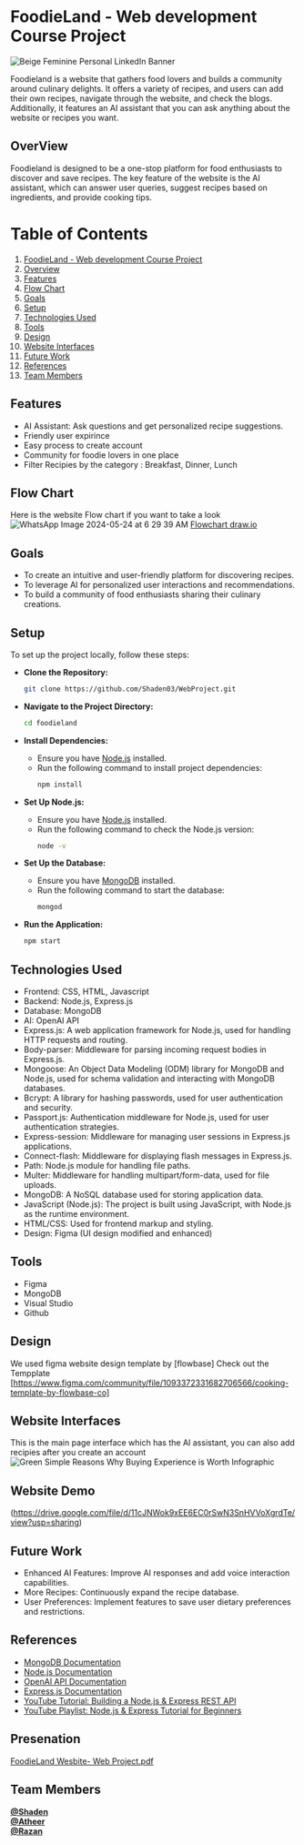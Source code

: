 
# FoodieLand - Web development Course Project <a name="foodieland"></a>


![Beige Feminine Personal LinkedIn Banner](https://github.com/Shaden03/WebProject/assets/116809090/023a544c-885a-4708-a3bd-3f4d4352d5b6)

Foodieland is a website that gathers food lovers and builds a community around culinary delights. It offers a variety of recipes, and users can add their own recipes, navigate through the website, and check the blogs. Additionally, it features an AI assistant that you can ask anything about the website or recipes you want.

## OverView <a name="overview"></a>
Foodieland is designed to be a one-stop platform for food enthusiasts to discover and save recipes. The key feature of the website is the AI assistant, which can answer user queries, suggest recipes based on ingredients, and provide cooking tips.

# Table of Contents

1. [FoodieLand - Web development Course Project](#foodieland)
2. [Overview](#overview)
3. [Features](#features)
4. [Flow Chart](#flow-chart)
5. [Goals](#goals)
6. [Setup](#setup)
7. [Technologies Used](#technologies-used)
8. [Tools](#tools)
9. [Design](#design)
10. [Website Interfaces](#website-interfaces)
11. [Future Work](#future-work)
12. [References](#references)
13. [Team Members](#team-members)


## Features <a name="features"></a>
* AI Assistant: Ask questions and get personalized recipe suggestions.
* Friendly user expirince
* Easy process to create account
* Community for foodie lovers in one place 
* Filter Recipies by the category : Breakfast, Dinner, Lunch

## Flow Chart <a name="flow-chart"></a>
Here is the website Flow chart if you want to take a look
![WhatsApp Image 2024-05-24 at 6 29 39 AM](https://github.com/Shaden03/WebProject/assets/116809090/b2db8670-81ef-4d7e-bf89-d75c02f91468)
[Flowchart draw.io](=1&title=ER11.drawio#R7V1bc5s4FP41nuk%2BxIMkro%2BJ09s03elsZmfbpw4GxWaLkRfkXPrrV7IljJBjy4nBOLgvNQIJ0PcdnfPpSGSARrPHj3k4n34lMU4H0IofB%2Bh6ACEIAsj%2B4yVPogRCe1UyyZN4VWatC26T31hcKEsXSYwLUbYqooSkNJmrhRHJMhxRpSzMc%2FKgXnZH0lgpmIcTrDwGL7iNwhRrl%2F2TxHS6KvWhty7%2FhJPJVN4ZuMHqzCyUF4uGi2kYk4dKEXo%2FQKOcELr6NXsc4ZT3ntovH545Wz5YjjNqUuHX6CN1Fn%2FOvnz9NPk%2B%2Bo4n98XlBVq1ch%2BmC%2FHCf%2BEomWPxyPRJ9kPxkMzSMGNHV9E0SeOb8Iks%2BH0LGka%2F5NHVlOTJb5LRMGWnACtgp3MqYIWOcsUtr8mKLVaak0UW41hUumPnRR1gy2PxLNay0Zz8KvGAvD4u2PXfZGdYZdFNWFD5KBIAfjYOi%2BnyfvwgTJNJxn5HrDbOeUEeifvz2z9ME4pv52HECx4Y0flr0Jl8RR0Igc09zil%2BrBQJYD5iMsM0f2KXiLMICdYIM%2FH81eHDmnLAFTyaVukmyRUKmk%2FKptdMYD8EGfYghq0RI18S4yerBa133778MYBuyiGPk3v2c8J%2F0oQyjEQ5u23l1IarmV1HeTKnCcmM6yTZJMdxwnq62KMO48si4vcxrxTlOKQ4%2FjnmKL37sH7des2anUgqpfiOlkwdkZQwWl1nZGlAd0ma1ooKxi72bjfLWtcl54UNcIZzMiVsXLoUN6BkLkkejkvLyAkNaeWYsVLSfytjtw4Ou2ksaMsM3Ii2gdMQawHUAMExG8%2FFoejsaJHfl2PNeuTh%2FUVyOiUTkoXpDeEdvLzkX0zpk8AiXFCidibrw%2FzpO68%2FdOThj%2Bq560fR%2BOroSRzVAa6OlP7y6rhytB9kBVnkEd5t3uyWE7ytPXEd78StBMhxGtLkXnWaB4cXWdqo1D7er8UNGEIEkCFGMhbpCEhAjykiMpvx9z8HFW0GFS5ESlDRgagC6GGF4MbWuIIF93TJH0PnvShwLhrc4rm1aizCWZQRzj4VxymZ7K72hiMFcIKhgtPzUAGYxgrANFgA3YoWgKcNNlfMUJlBhjNuEdm4mG8yzLNXatQruapX6oBT8jWeVAb07Uq3xiRTcbmnP2MjydTEo71lD%2BMZE60zHibou4fxTD2Mb%2Bph%2FE55GCk%2FKyPHaBrSMTlLnXadiuMoPsW27GM7FbhBBa%2BosdWvvFy5JCbK5Q07iNIWT8dByFRYbx1EOX23y0FA47kw1CkHIWPdVhF%2BTGgFYHb0QyLKfq%2Fh5QdndF9lv7rAHHHPHJ3d%2F3FnOh0LHN3%2F66IyWnHjPNN50mHG6elQ2HcdCk11KDTVobBbOhTpOvQzw%2B%2BxETfkWGc39MwqHk%2FxQsAKhoa235wfQroOTTg1mpzdVHTuWcbut%2BZmbxnrWGYc8xqbP7f8Y6ocz1zmVLwSbNUtma75QI6hA0LdUkLyuSujzC03GWh9zs5OqFUndAFsS3FDtuUe3Qm5Gj0K1k1JtnMuNAtn5gtK52FRPJA87qPbcIx50h234R5VlwQAKS5gaC3BO5wbWNb9hvOE9RcfCpZNvMI3BCfqGwLN%2BG%2F4Koyza2jbNUBb3WWAgqPLE1tf0ZuSyQ7HgGdhkp69goFXCIwp0hWvYOtTGfoooRlmpWuY%2Fc35dbPHCd%2BSNrxLyQNTpDkdxgnTl%2FRnzPr3GXNbdj7fjoKuL4Kto7W50XlqavoCeEjvYmvTfCAcNjUjaOuTAtecdWGhb%2Fxir0nVHtbGsTqzZ0kc8%2Boaueck4Rt3WLvO1cC5HixXNpFCGMke1la1LfcwOPlgWEfK1gNn39OBQo1lD48RIG3MHsozO2U18pSgyhpaqCx4JqjaGCa1JriNU4%2BwU0GVq6ce%2F2ZyqZGA6px3fHbC11bzjmxwN%2FSfzUVUrp54rCQJD6S0zxGYYQTmnl66UG5g72260DVNF7qm6UK3W%2BlCDxwB4dfFFQorrIZZYRo8GOPfrQkZT5dYmwlxE45x2lzsX4fJ0Dy959x0%2BREQcddB9TsbG6fKefLId1UXLjA1hkK0%2Fo2%2FXuUScndXYKphVT7EK%2BDTxdvXXsLHRgUnqKHnvQ49SQxbrdEgmPqGWB3MvkhwEKjzk8BBGxZQSLndigT39MRmf%2FFBFuwcPnpmUfdlfcEH%2BqocRS7U0IFtTmB5%2BixFf9Gpj24Q6ZuU2kVHnynoLzoXtl2zHe%2FI6Ohp0%2F6iI1fFdcV0fD0G17BhKvOSf4Bw3TEVmFQ9vZ9gVYR5qZGZmAGuOnkytMvjfeben8Vrp36twOFsmLKSZa%2BMzlFtgRPwfbWJlXAXtdZIaw2BwB4GgVNvbGhV%2F7lq2yutr7V9KD3g62PysYklV1iazr68ZKbnWcodcOu46SRMSyQOfJV39Yy6KYltu9ZQPbPQMGODY0wXlxSDL1r828m1v4FlyORufWUn0FfwXI55VrHOinMqstFUpK86RWjr8WvLmcgAaMzYkByURcU8zBTCuP8t%2BKeRr8YM48kS3YtoFWhe8jtnCU04R67WV5afy%2BH80xOe7CVWN1FvvDN92cAT1j%2BUu%2Bm5xnkXnlTfkNqVPtyyWcjkEWuj01tKOpdD8ukkneV34nubdJaY7Q4T5Ffwd4UJgalqaylO0DMdR1c2iqypyJwdykaGoNVqDUgb488umq4uaEfZlB9fKJVNLZt2KsqmXJXbXcoedn5nt%2FKAnWIaAPUN196pMg1qTOtvmtGx1DQWQPonQltNMgJL9139nYt3a5Pxm%2BBpdTIeWHqqpL%2FW462%2FOrFlm1e79gN0R9pf%2B%2FEAqgFkO0fONQKgT9X0GCBbDSugpe%2FYahmec3hQhaf2Zy02zHS2PLx1J2lXJkYsCyoqFQXuVpnKD%2BpCoVQdYGg5tjJFMoS71fJht78bL7a2O5bo0xfNqU2YihTk1Bqyag01LVKAHmYdn%2BZ%2BheU7dhNsY7iqq3cw%2B%2BUklgL6YDsGTozDsJb1dmqP0jSFoYmQ6%2B7a%2BbUJHmLvg%2B%2Bh%2BvZF%)

## Goals <a name="goals"></a>
* To create an intuitive and user-friendly platform for discovering recipes.
* To leverage AI for personalized user interactions and recommendations.
* To build a community of food enthusiasts sharing their culinary creations.

## Setup <a name="setup"></a>

To set up the project locally, follow these steps:

* **Clone the Repository:**
  ```bash
  git clone https://github.com/Shaden03/WebProject.git
  ```

* **Navigate to the Project Directory:**
  ```bash
  cd foodieland
  ```

* **Install Dependencies:**
  - Ensure you have [Node.js](https://nodejs.org/) installed.
  - Run the following command to install project dependencies:
    ```bash
    npm install
    ```

* **Set Up Node.js:**
  - Ensure you have [Node.js](https://nodejs.org/) installed.
  - Run the following command to check the Node.js version:
    ```bash
    node -v
    ```

* **Set Up the Database:**
  - Ensure you have [MongoDB](https://www.mongodb.com/) installed.
  - Run the following command to start the database:
    ```bash
    mongod
    ```

* **Run the Application:**
  ```bash
  npm start
  ```

## Technologies Used <a name="technologies-used"></a>
* Frontend: CSS, HTML, Javascript
* Backend: Node.js, Express.js
* Database: MongoDB
* AI: OpenAI API
* Express.js: A web application framework for Node.js, used for handling HTTP requests and routing.
* Body-parser: Middleware for parsing incoming request bodies in Express.js.
* Mongoose: An Object Data Modeling (ODM) library for MongoDB and Node.js, used for schema validation and interacting with MongoDB databases.
* Bcrypt: A library for hashing passwords, used for user authentication and security.
* Passport.js: Authentication middleware for Node.js, used for user authentication strategies.
* Express-session: Middleware for managing user sessions in Express.js applications.
* Connect-flash: Middleware for displaying flash messages in Express.js.
* Path: Node.js module for handling file paths.
* Multer: Middleware for handling multipart/form-data, used for file uploads.
* MongoDB: A NoSQL database used for storing application data.
* JavaScript (Node.js): The project is built using JavaScript, with Node.js as the runtime environment.
* HTML/CSS: Used for frontend markup and styling.
* Design: Figma (UI design modified and enhanced)

## Tools <a name="tools"></a>
* Figma
* MongoDB
* Visual Studio
* Github


## Design <a name="design"></a>
We used figma website design template by [flowbase]
Check out the Tempplate [https://www.figma.com/community/file/1093372331682706566/cooking-template-by-flowbase-co]


## Website Interfaces <a name="website-interfaces"></a>
This is the main page interface which has the AI assistant, you can also add recipies after you create an account ![Green Simple Reasons Why Buying Experience is Worth Infographic](https://github.com/Shaden03/WebProject/assets/116809090/8e8b75d8-b589-4e70-81aa-19497bad8705)

## Website Demo
(https://drive.google.com/file/d/11cJNWok9xEE6EC0rSwN3SnHVVoXgrdTe/view?usp=sharing)

## Future Work <a name="future-work"></a>
* Enhanced AI Features: Improve AI responses and add voice interaction capabilities.
* More Recipes: Continuously expand the recipe database.
* User Preferences: Implement features to save user dietary preferences and restrictions.

## References <a name="references"></a>
* [MongoDB Documentation](https://www.mongodb.com/docs/)
* [Node.js Documentation](https://nodejs.org/api/documentation.html)
* [OpenAI API Documentation](https://platform.openai.com/docs/overview)
* [Express.js Documentation](https://devdocs.io/express/)
* [YouTube Tutorial: Building a Node.js & Express REST API](https://www.youtube.com/watch?v=BDo1lgaZuII)
* [YouTube Playlist: Node.js & Express Tutorial for Beginners](https://www.youtube.com/watch?v=0nWiSDc64ms&list=PLXgJ7cArk9uR_xxd3iZIwTg0mKUDYsxoi)


## Presenation
[FoodieLand Wesbite- Web Project.pdf](https://github.com/Shaden03/WebProject/files/15438456/FoodieLand.Wesbite-.Web.Project.pdf)


## Team Members <a name="team-members"></a>
[**@Shaden**](https://github.com/Shaden03)<br>
[**@Atheer**](https://github.com/Atheer31-3)<br>
[**@Razan**](https://github.com/Razankh7)<br>

